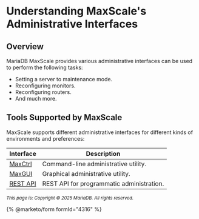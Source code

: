 # Understanding MaxScale's Administrative Interfaces

## Overview

MariaDB MaxScale provides various administrative interfaces can be used to perform the following tasks:

* Setting a server to maintenance mode.
* Reconfiguring monitors.
* Reconfiguring routers.
* And much more.

## Tools Supported by MaxScale

MaxScale supports different administrative interfaces for different kinds of environments and preferences:

| Interface | Description |
| --------- | ----------- |
| [MaxCtrl](../reference/maxscale-maxctrl.md)  | Command-line administrative utility.      |
| [MaxGUI](deployment/maxscale-maxgui-guide.md)| Graphical administrative utility.         |
| [REST API](../reference/maxscale-rest-api/)  | REST API for programmatic administration. |

<sub>_This page is: Copyright © 2025 MariaDB. All rights reserved._</sub>

{% @marketo/form formId="4316" %}
